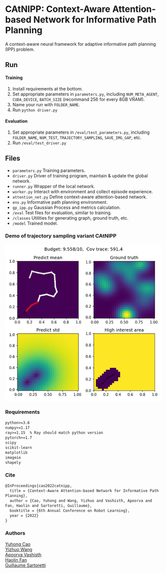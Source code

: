 # CAtNIPP: Context-Aware Attention-based Network for Informative Path Planning
A context-aware neural framework for adaptive informative path planning (IPP) problem.

## Run
#### Training
1. Install requirements at the bottom.
2. Set appropriate parameters in `parameters.py`, including `NUM_META_AGENT`, `CUDA_DEVICE`, `BATCH_SIZE` (recommand 256 for every 8GB VRAM).
3. Name your run with `FOLDER_NAME`.
4. Run `python driver.py`

#### Evaluation
1. Set appropriate parameters in `/eval/test_parameters.py`, including `FOLDER_NAME`, `NUM_TEST`, `TRAJECTORY_SAMPLING`, `SAVE_IMG_GAP`, etc.
2. Run `/eval/test_driver.py`

## Files
* `parameters.py` Training parameters.
* `driver.py` Driver of training program, maintain & update the global network.
* `runner.py` Wrapper of the local network.
* `worker.py` Interact with environment and collect episode experience.
* `attention_net.py` Define context-aware attention-based network.
* `env.py` Informative path planning environment.
* `gp_ipp.py` Gaussian Process and metrics calculation.
* `/eval` Test files for evaluation, similar to training.
* `/classes` Utilities for generating graph, ground truth, etc.
* `/model` Trained model.

### Demo of trajectory sampling variant CAtNIPP
![ts_demo](./result/ts_demo.gif)

### Requirements
```
python>=3.6
numpy>=1.17
ray>=1.15  % Ray should match python version
pytorch>=1.7
scipy
scikit-learn
matplotlib
imageio
shapely
```

### Cite
```
@InProceedings{cao2022catnipp,
  title = {Context-Aware Attention-based Network for Informative Path Planning},
  author = {Cao, Yuhong and Wang, Yizhuo and Vashisth, Apoorva and Fan, Haolin and Sartoretti, Guillaume},
  booktitle = {6th Annual Conference on Robot Learning},
  year = {2022}
}
```

### Authors
[Yuhong Cao](https://github.com/caoyuhong001)\
[Yizhuo Wang](https://github.com/wyzh98)\
[Apoorva Vashisth](https://github.com/AccGen99)\
[Haolin Fan](https://github.com/FHL1998)\
[Guillaume Sartoretti](https://github.com/gsartoretti)
